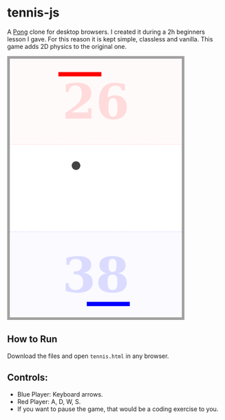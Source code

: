 # tennis-js
A [Pong](https://en.wikipedia.org/wiki/Pong) clone for desktop browsers. I created it during a 2h beginners lesson I gave. For this reason it is kept simple, classless and vanilla. This game adds 2D physics to the original one.

![Screenshot](screen1.png)

## How to Run
Download the files and open `tennis.html` in any browser.

## Controls:
- Blue Player: Keyboard arrows.
- Red Player: A, D, W, S.
- If you want to pause the game, that would be a coding exercise to you.
